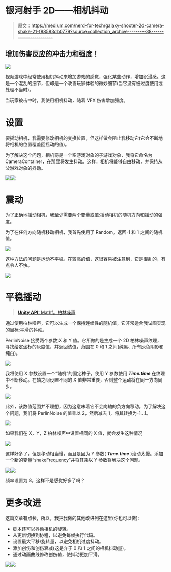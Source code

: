 # 银河射手 2D——相机抖动

> 原文：<https://medium.com/nerd-for-tech/galaxy-shooter-2d-camera-shake-21-f88583db0779?source=collection_archive---------38----------------------->

## 增加伤害反应的冲击力和强度！

![](img/08be1d594e7659701961cbbe157496fd.png)

视频游戏中经常使用相机抖动来增加游戏的感觉，强化某些动作，增加沉浸感。这是一个混乱的细节，但却是一个改善玩家体验的微妙细节(当它没有被过度使用或处理不当时)。

当玩家被击中时，我使用相机抖动，随着 VFX 伤害增加强度。

# 设置

要摇动相机，我需要修改相机的变换位置，但这样做会阻止我移动它(它会不断地将相机的位置覆盖回摇动的值)。

为了解决这个问题，相机将是一个空游戏对象的子游戏对象，我将它命名为 CameraContainer，在那里将发生抖动。这样，相机将能够自由移动，并保持从父游戏对象的抖动。

![](img/36b90d6435faeb1a3371880ddb31df29.png)![](img/8c6168e1c576789580e81b308e8580d7.png)

# 震动

为了正确地摇动相机，我至少需要两个变量或值:摇动相机的随机方向和摇动的强度。

为了在任何方向随机移动相机，我首先使用了 Random。返回-1 和 1 之间的随机值。

![](img/146a8cd87dc6172b3ec1d054ebcaa69b.png)

这种方法的问题是运动不平稳。在较高的值，这很容易被注意到，它是混乱的，有点令人不快。

![](img/d91b9e43273aa8cda94ff3e93ad9cb99.png)

# **平稳摇动**

> [**Unity API:** Mathf。柏林噪声](https://docs.unity3d.com/ScriptReference/Mathf.PerlinNoise.html)

通过使用柏林噪声，它可以生成一个保持连续性的随机值，它非常适合我试图实现的目标:平滑的抖动。

PerlinNoise 接受两个参数:X 和 Y 值。它所做的是生成一个 2D 柏林噪声纹理，寻找给定坐标的灰度值，并返回该值，范围在 0 和 1 之间(纯黑、所有灰色阴影和纯白)。

![](img/71ad261e208a8119580aa61c22bddd87.png)

我将使用 X 参数设置一个“随机”的固定种子，使用 Y 参数使用 ***Time.time*** 在纹理中不断移动。在轴之间设置不同的 X 值非常重要，否则整个运动将在同一方向同步。

![](img/98ad7ec83154eea151e96b760ab18af7.png)

此外，该数值范围并不理想，因为这意味着它不会向轴的负方向移动。为了解决这个问题，我们将 PerlinNoise 的值乘以 2，然后减去 1，将其转换为-1…1。

![](img/3abf8e70f5945f65e1e5307c9fca7af9.png)

如果我们在 X，Y，Z 柏林噪声中设置相同的 X 值，就会发生这种情况

![](img/c86a1aff452388c7f2d62141403f0b13.png)

这样好多了，但是移动相当慢，而且是因为 Y 参数( ***Time.time*** )滚动太慢。添加一个新的变量“shakeFrequency”并将其乘以 Y 参数将解决这个问题。

![](img/813352459242b9749565911a1985c6ed.png)![](img/ab705e781550b5a3c77f86df50365ff2.png)

频率设置为 8。这样不是感觉好多了吗？

# 更多改进

这篇文章有点长，所以，我把我做的其他改进列在这里(你也可以做):

*   脚本还可以抖动相机的旋转。
*   从更新切换到协程，以避免每帧执行代码。
*   设置最大平移/旋转量，以避免相机过度抖动。
*   添加创伤和创伤衰减(这是介于 0 和 1 之间的相机抖动量)。
*   通过动画曲线修改创伤值，使抖动更加平滑。

![](img/31f535eccc62ca13f3e29e714d0bc4bf.png)![](img/edc7cb68ab5b255081cb0c256aa89ef1.png)